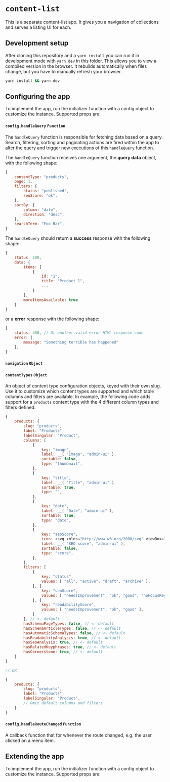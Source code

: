 # **`content-list`**
This is a separate content-list app. It gives you a navigation of collections and serves a listing UI for each.


## Development setup
After cloning this repository and a `yarn install` you can run it in development mode with `yarn dev` in this folder.
This allows you to view a compiled version in the browser. It rebuilds automatically when files change, but you have to manually refresh your browser.

```sh
yarn install && yarn dev
```


## Configuring the app
To implement the app, run the initializer function with a config object to customize the instance. Supported props are:


#### **`config.handleQuery`** `Function`
The `handleQuery` function is responsible for fetching data based on a query. Search, filtering, sorting and paginating actions are fired within the app to alter the query and trigger new executions of this `handleQuery` function.

The `handleQuery` function receives one argument, the **query data** object, with the following shape:

```js
{
	contentType: "products",
	page: 1,
	filters: {
		status: "published",
		seoScore: "ok",
	},
	sortBy: {
		column: "date",
		direction: "desc",
	},
	searchTerm: "Foo Bar",
}
```

The `handleQuery` should return a **success** response with the following shape:

```js
{
	status: 200,
	data: {
		items: [
			{
				id: "1",
				title: "Product 1",
                ...
			}
		],
		moreItemsAvailable: true
	}
}
```

or a **error** response with the following shape:

```js
{
	status: 400, // Or another valid error HTML response code
	error: {
		message: "Something terrible has happened"
	},
}
```


#### **`navigation`** `Object`


#### **`contentTypes`** `Object`
An object of content type configuration objects, keyed with their own slug. Use it to customize which content types are supported and which table columns and filters are available.
In example, the following code adds support for a `products` content type with the 4 different column types and filters defined:

```js
{
	products: {
		slug: "products",
		label: "Products",
		labelSingular: "Product",
		columns: [
			{
				key: "image",
				label: __( "Image", "admin-ui" ),
				sortable: false,
				type: "thumbnail",
			},
			{
				key: "title",
				label: __( "Title", "admin-ui" ),
				sortable: true,
				type: "",
			},
			{
				key: "date",
				label: __( "Date", "admin-ui" ),
				sortable: true,
				type: "date",
			},
			{
				key: "seoScore",
				icon: <svg xmlns="http://www.w3.org/2000/svg" viewBox="0 0 20 20" stroke="none" fill="currentColor" className="yst-w-5 yst-h-5 yst-mx-auto yst-text-gray-500"><path key="outerPath" d="M13.56 0H7a3.5 3.5 0 0 0-3.34 3.4v13.16A3.41 3.41 0 0 0 7.06 20h6.5A3.41 3.41 0 0 0 17 16.56V3.4A3.51 3.51 0 0 0 13.56 0zm1.9 16.08a2.37 2.37 0 0 1-2.35 2.37H7.52a2.37 2.37 0 0 1-2.35-2.37V3.86a2.37 2.37 0 0 1 2.35-2.37h5.59a2.37 2.37 0 0 1 2.35 2.37z" /> <circle key="circle1" cx="10.31" cy="9.98" r="2.15" /> <circle key="circle2" cx="10.31" cy="4.69" r="2.15" /> <circle key="circle3" cx="10.31" cy="15.31" r="2.15" /></svg>,
				label: __( "SEO score", "admin-ui" ),
				sortable: false,
				type: "score",
			},
		],
		filters: [
			{
				key: "status",
				values: [ "all", "active", "draft", "archive" ],
			}, {
				key: "seoScore",
				values: [ "needsImprovement", "ok", "good", "noFocusKeyphrase", "noIndex" ],
			}, {
				key: "readabilityScore",
				values: [ "needsImprovement", "ok", "good" ],
			}
		], // <- default
		hasSchemaPageTypes: false, // <- default
		hasSchemaArticleTypes: false, // <- default
		hasAutomaticSchemaTypes: false, // <- default
		hasReadabilityAnalysis: true, // <- default
		hasSeoAnalysis: true, // <- default
		hasRelatedKeyphrases: true, // <- default
		hasCornerstone: true, // <- default
	}
}

// OR

{
	products: {
		slug: "products",
		label: "Products", 
		labelSingular: "Product",
		// Omit default columns and filters
	}
}
```

#### **`config.handleRouteChanged`** `Function`
A callback function that for whenever the route changed, e.g. the user clicked on a menu item.

## Extending the app
To implement the app, run the initializer function with a config object to customize the instance. Supported props are:
